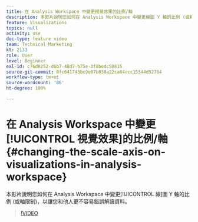 ```yaml
---
title: 在 Analysis Workspace 中變更視覺效果的比例/軸
description: 本影片說明您如何在 Analysis Workspace 中變更線圖 Y 軸的比例 (或軸限制)，以讓您和他人更不容易錯誤解讀資料。
feature: Visualizations
topics: null
activity: use
doc-type: feature video
team: Technical Marketing
kt: 2133
role: User
level: Beginner
exl-id: c76d8252-d6b7-48d7-b75e-3f8bedc50815
source-git-commit: 8fc641743bc9e07b838a22ca64ccc15344d52764
workflow-type: tm+mt
source-wordcount: '86'
ht-degree: 100%

---
```


# 在 Analysis Workspace 中變更[!UICONTROL 視覺效果]的比例/軸 {#changing-the-scale-axis-on-visualizations-in-analysis-workspace}

本影片說明您如何在 Analysis Workspace 中變更[!UICONTROL 線]圖 Y 軸的比例 (或軸限制)，以讓您和他人更不容易錯誤解讀資料。

>[!VIDEO](https://video.tv.adobe.com/v/24708/?quality=12&learn=on)
